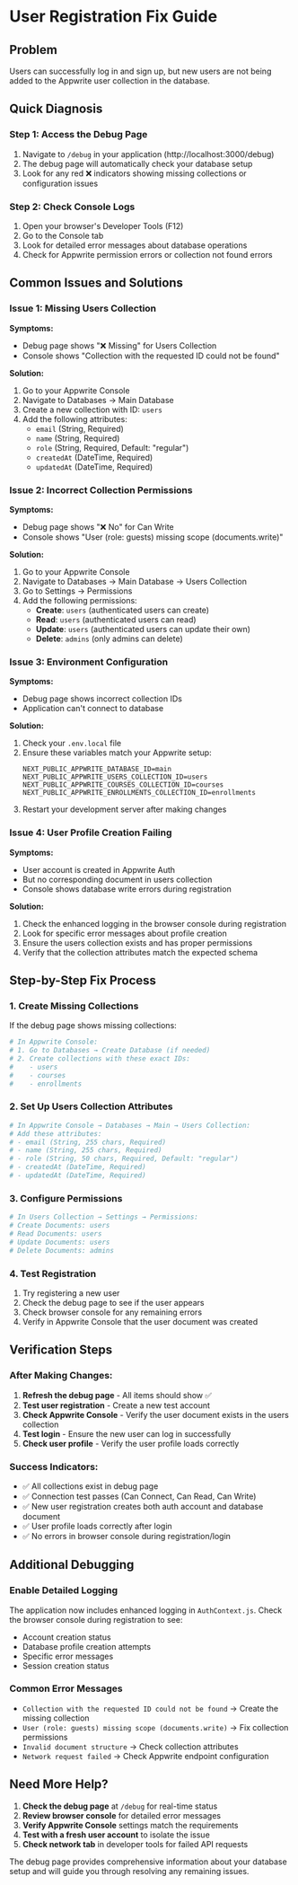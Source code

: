 # User Registration Fix Guide

## Problem
Users can successfully log in and sign up, but new users are not being added to the Appwrite user collection in the database.

## Quick Diagnosis

### Step 1: Access the Debug Page
1. Navigate to `/debug` in your application (http://localhost:3000/debug)
2. The debug page will automatically check your database setup
3. Look for any red ❌ indicators showing missing collections or configuration issues

### Step 2: Check Console Logs
1. Open your browser's Developer Tools (F12)
2. Go to the Console tab
3. Look for detailed error messages about database operations
4. Check for Appwrite permission errors or collection not found errors

## Common Issues and Solutions

### Issue 1: Missing Users Collection
**Symptoms:**
- Debug page shows "❌ Missing" for Users Collection
- Console shows "Collection with the requested ID could not be found"

**Solution:**
1. Go to your Appwrite Console
2. Navigate to Databases → Main Database
3. Create a new collection with ID: `users`
4. Add the following attributes:
   - `email` (String, Required)
   - `name` (String, Required) 
   - `role` (String, Required, Default: "regular")
   - `createdAt` (DateTime, Required)
   - `updatedAt` (DateTime, Required)

### Issue 2: Incorrect Collection Permissions
**Symptoms:**
- Debug page shows "❌ No" for Can Write
- Console shows "User (role: guests) missing scope (documents.write)"

**Solution:**
1. Go to your Appwrite Console
2. Navigate to Databases → Main Database → Users Collection
3. Go to Settings → Permissions
4. Add the following permissions:
   - **Create**: `users` (authenticated users can create)
   - **Read**: `users` (authenticated users can read)
   - **Update**: `users` (authenticated users can update their own)
   - **Delete**: `admins` (only admins can delete)

### Issue 3: Environment Configuration
**Symptoms:**
- Debug page shows incorrect collection IDs
- Application can't connect to database

**Solution:**
1. Check your `.env.local` file
2. Ensure these variables match your Appwrite setup:
   ```
   NEXT_PUBLIC_APPWRITE_DATABASE_ID=main
   NEXT_PUBLIC_APPWRITE_USERS_COLLECTION_ID=users
   NEXT_PUBLIC_APPWRITE_COURSES_COLLECTION_ID=courses
   NEXT_PUBLIC_APPWRITE_ENROLLMENTS_COLLECTION_ID=enrollments
   ```
3. Restart your development server after making changes

### Issue 4: User Profile Creation Failing
**Symptoms:**
- User account is created in Appwrite Auth
- But no corresponding document in users collection
- Console shows database write errors during registration

**Solution:**
1. Check the enhanced logging in the browser console during registration
2. Look for specific error messages about profile creation
3. Ensure the users collection exists and has proper permissions
4. Verify that the collection attributes match the expected schema

## Step-by-Step Fix Process

### 1. Create Missing Collections
If the debug page shows missing collections:

```bash
# In Appwrite Console:
# 1. Go to Databases → Create Database (if needed)
# 2. Create collections with these exact IDs:
#    - users
#    - courses  
#    - enrollments
```

### 2. Set Up Users Collection Attributes
```bash
# In Appwrite Console → Databases → Main → Users Collection:
# Add these attributes:
# - email (String, 255 chars, Required)
# - name (String, 255 chars, Required)
# - role (String, 50 chars, Required, Default: "regular")
# - createdAt (DateTime, Required)
# - updatedAt (DateTime, Required)
```

### 3. Configure Permissions
```bash
# In Users Collection → Settings → Permissions:
# Create Documents: users
# Read Documents: users
# Update Documents: users
# Delete Documents: admins
```

### 4. Test Registration
1. Try registering a new user
2. Check the debug page to see if the user appears
3. Check browser console for any remaining errors
4. Verify in Appwrite Console that the user document was created

## Verification Steps

### After Making Changes:
1. **Refresh the debug page** - All items should show ✅
2. **Test user registration** - Create a new test account
3. **Check Appwrite Console** - Verify the user document exists in the users collection
4. **Test login** - Ensure the new user can log in successfully
5. **Check user profile** - Verify the user profile loads correctly

### Success Indicators:
- ✅ All collections exist in debug page
- ✅ Connection test passes (Can Connect, Can Read, Can Write)
- ✅ New user registration creates both auth account and database document
- ✅ User profile loads correctly after login
- ✅ No errors in browser console during registration/login

## Additional Debugging

### Enable Detailed Logging
The application now includes enhanced logging in `AuthContext.js`. Check the browser console during registration to see:
- Account creation status
- Database profile creation attempts
- Specific error messages
- Session creation status

### Common Error Messages
- `Collection with the requested ID could not be found` → Create the missing collection
- `User (role: guests) missing scope (documents.write)` → Fix collection permissions
- `Invalid document structure` → Check collection attributes
- `Network request failed` → Check Appwrite endpoint configuration

## Need More Help?

1. **Check the debug page** at `/debug` for real-time status
2. **Review browser console** for detailed error messages
3. **Verify Appwrite Console** settings match the requirements
4. **Test with a fresh user account** to isolate the issue
5. **Check network tab** in developer tools for failed API requests

The debug page provides comprehensive information about your database setup and will guide you through resolving any remaining issues.